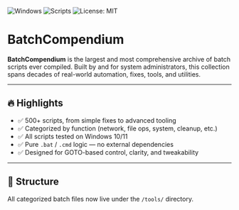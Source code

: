 ![Windows](https://img.shields.io/badge/platform-Windows-blue)
![Scripts](https://img.shields.io/badge/scripts-500%2B-green)
![License: MIT](https://img.shields.io/badge/license-MIT-brightgreen)

# BatchCompendium

**BatchCompendium** is the largest and most comprehensive archive of batch scripts ever compiled. Built by and for system administrators, this collection spans decades of real-world automation, fixes, tools, and utilities.

---

## 🔥 Highlights

- ✅ 500+ scripts, from simple fixes to advanced tooling
- ✅ Categorized by function (network, file ops, system, cleanup, etc.)
- ✅ All scripts tested on Windows 10/11
- ✅ Pure `.bat` / `.cmd` logic — no external dependencies
- ✅ Designed for GOTO-based control, clarity, and tweakability

---

## 📁 Structure

All categorized batch files now live under the `/tools/` directory.
